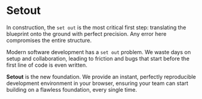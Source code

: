 # Setout

In construction, the `set out` is the most critical first step: translating the blueprint onto the ground with perfect precision. Any error here compromises the entire structure.

Modern software development has a `set out` problem. We waste days on setup and collaboration, leading to friction and bugs that start before the first line of code is even written.

**Setout** is the new foundation. We provide an instant, perfectly reproducible development environment in your browser, ensuring your team can start building on a flawless foundation, every single time.

